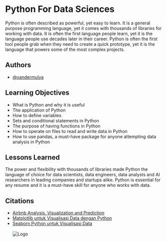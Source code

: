 # Python For Data Sciences

Python is often described as powerful, yet easy to learn. It is a general purpose programming language, yet it comes with thousands of libraries for working with data. It is often the first language people learn, yet it is the language people use decades later in their career. Python is often the first tool people grab when they need to create a quick prototype, yet it is the language that powers some of the most complex projects.

## Authors

- [@vandermulya](https://www.github.com/vandermulya)


## Learning Objectives

- What is Python and why it is useful
- The application of Python 
- How to define variables
- Sets and conditional statements in Python
- The purpose of having functions in Python
- How to operate on files to read and write data in Python
- How to use pandas, a must-have package for anyone attempting data analysis in Python
## Lessons Learned

The power and flexibility with thousands of libraries made Python the language of choice for data scientists, data engineers, data analysts and AI researchers in leading companies and startups alike. Python is essential for any resume and it is a must-have skill for anyone who works with data.
## Citations

 - [Airbnb Analysis, Visualization and Prediction](https://www.kaggle.com/code/chirag9073/airbnb-analysis-visualization-and-prediction)
 - [Matplotlib untuk Visualisasi Data dengan Python](https://dqlab.id/mengenal-matplotlib-untuk-visualisasi-data-dengan-python)
 - [Seaborn Python untuk Visualisasi Data](https://revou.co/panduan-teknis/seaborn-python)
\
\
![Logo](https://sn-portals-cognitiveclass.s3.us-south.cloud-object-storage.appdomain.cloud/lmzotycs3p11f936gx1u5drchdrk)
